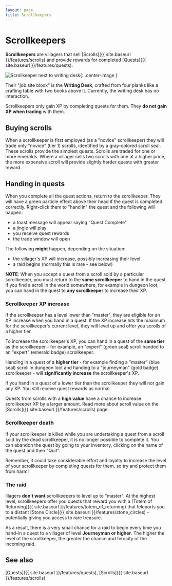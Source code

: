 ```yaml
---
layout: page
title: Scrollkeepers
---
```


# Scrollkeepers

**Scrollkeepers** are villagers that sell [Scrolls]({{ site.baseurl }}/features/scrolls) and provide rewards for completed [Quests]({{ site.baseurl }}/features/quests).

![Scrollkeeper next to writing desk](https://i.postimg.cc/zXy5fYHm/Scrollkeeper.jpg){: .center-image }

Their "job site block" is the **Writing Desk**, crafted from four planks like a crafting table with two books above it.  Currently, the writing desk has no interaction.

Scrollkeepers only gain XP by completing quests for them.  They **do not gain XP when trading** with them.

## Buying scrolls

When a scrollkeeper is first employed (as a "novice" scrollkeeper) they will trade only "novice" (tier 1) scrolls, identified by a gray-colored scroll seal.  These scrolls provide the simplest quests.  Scrolls are traded for one or more emeralds.  Where a villager sells two scrolls with one at a higher price, the more expensive scroll will provide slightly harder quests with greater reward.

## Handing in quests

When you complete all the quest actions, return to the scrollkeeper.  They will have a green particle effect above their head if the quest is completed correctly.  Right-click them to "hand in" the quest and the following will happen:
* a toast message will appear saying "Quest Complete"
* a jingle will play
* you receive quest rewards
* the trade window will open

The following **might** happen, depending on the situation:
* the villager's XP will increase, possibly increasing their level
* a raid begins (normally this is rare - see below)

**NOTE**: When you accept a quest from a scroll sold by a particular scrollkeeper, you must return to the **same scrollkeeper** to hand in the quest.  If you find a scroll in the world somewhere, for example in dungeon loot, you can hand in the quest to **any scrollkeeper** to increase their XP.  

### Scrollkeeper XP increase

If the scrollkeeper has a level lower than "master", they are eligible for an XP increase when you hand in a quest.  If the XP increase hits the maximum for the scrollkeeper's current level, they will level up and offer you scrolls of a higher tier.

To increase the scrollkeeper's XP, you can hand in a quest of the **same tier** as the scrollkeeper - for example, an "expert" (green seal) scroll handed to an "expert" (emerald badge) scrollkeeper.

Handing in a quest of a **higher tier** - for example finding a "master" (blue seal) scroll in dungeon loot and handing to a "journeyman" (gold badge) scrollkeeper - will **significantly increase** the scrollkeeper's XP.

If you hand in a quest of a lower tier than the scrollkeeper they will not gain any XP.  You still receive quest rewards as normal.

Quests from scrolls with a **high value** have a chance to increase scrollkeeper XP by a larger amount.  Read more about scroll value on the [Scrolls]({{ site.baseurl }}/features/scrolls) page.

### Scrollkeeper death

If your scrollkeeper is killed while you are undertaking a quest from a scroll sold by the dead scrollkeeper, it is no longer possible to complete it.  You can abandon the quest by going to your inventory, clicking on the name of the quest and then "Quit".

Remember, it could take considerable effort and loyalty to increase the level of your scrollkeeper by completing quests for them, so try and protect them from harm!

### The raid

Illagers **don't want** scrollkeepers to level up to "master".  At the highest level, scrollkeepers offer you quests that reward you with a [Totem of Returning]({{ site.baseurl }}/features/totem_of_returning) that teleports you to a distant [Stone Circle]({{ site.baseurl }}/features/stone_circles) - potentially giving you access to rare treasure.

As a result, there is a very small chance for a raid to begin every time you hand-in a quest to a villager of level **Journeyman or higher**.  The higher the level of the scrollkeeper, the greater the chance and ferocity of the incoming raid.

## See also

[Quests]({{ site.baseurl }}/features/quests), [Scrolls]({{ site.baseurl }}/features/scrolls)